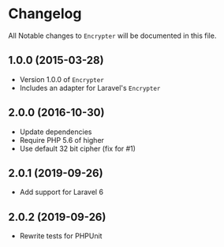 # Changelog

All Notable changes to `Encrypter` will be documented in this file.

## 1.0.0 (2015-03-28)

- Version 1.0.0 of `Encrypter`
- Includes an adapter for Laravel's `Encrypter`

## 2.0.0 (2016-10-30)

- Update dependencies
- Require PHP 5.6 of higher
- Use default 32 bit cipher (fix for #1)

## 2.0.1 (2019-09-26)

- Add support for Laravel 6

## 2.0.2 (2019-09-26)

- Rewrite tests for PHPUnit
